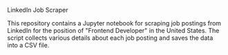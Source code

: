 LinkedIn Job Scraper

   This repository contains a Jupyter notebook for scraping job postings from LinkedIn for the position of "Frontend Developer" in the United States. The script collects various details about each job posting and saves the data into a CSV file.
